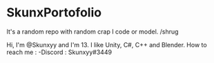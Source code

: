 # SkunxPortofolio
It's a random repo with random crap I code or model. /shrug

Hi, I'm @Skunxyy and I'm 13.
I like Unity, C#, C++ and Blender.
How to reach me :
-Discord : Skunxyy#3449
